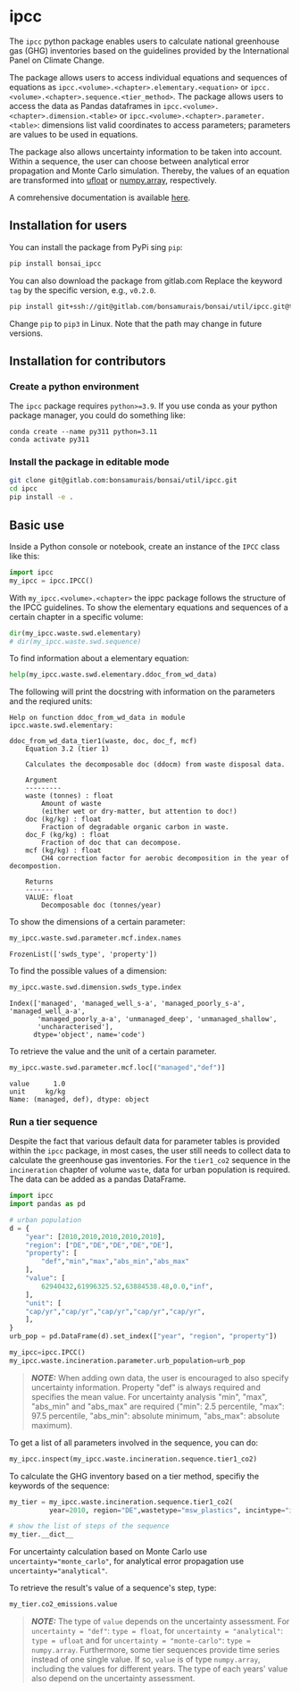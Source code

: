 # ipcc


The `ipcc` python package enables users to calculate national greenhouse gas (GHG) inventories based on the guidelines provided by the International Panel on Climate Change.

The package allows users to access individual equations and sequences of equations as `ipcc.<volume>.<chapter>.elementary.<equation>` or `ipcc.<volume>.<chapter>.sequence.<tier_method>`. The package allows users to access the data as Pandas dataframes in `ipcc.<volume>.<chapter>.dimension.<table>` or `ipcc.<volume>.<chapter>.parameter.<table>`: dimensions list valid coordinates to access parameters; parameters are values to be used in equations.

The package also allows uncertainty information to be taken into account. Within a sequence, the user can choose between analytical error propagation and Monte Carlo simulation. Thereby, the values of an equation are transformed into [ufloat](https://uncertainties-python-package.readthedocs.io/en/latest/) or [numpy.array](https://numpy.org/doc/stable/reference/generated/numpy.array.html), respectively.

A comrehensive documentation is available [here](https://bonsamurais.gitlab.io/bonsai/util/ipcc).

## Installation for users


You can install the package from PyPi sing `pip`:

```bash
pip install bonsai_ipcc
```

You can also download the package from gitlab.com
Replace the keyword `tag` by the specific version, e.g., `v0.2.0`.

```bash
pip install git+ssh://git@gitlab.com/bonsamurais/bonsai/util/ipcc.git@tag
```

Change `pip` to `pip3` in Linux. Note that the path may change in future versions.

## Installation for contributors

### Create a python environment
The `ipcc` package requires `python>=3.9`. If you use conda as your python package manager, you could do something like:
```
conda create --name py311 python=3.11
conda activate py311
```

### Install the package in editable mode
```bash
git clone git@gitlab.com:bonsamurais/bonsai/util/ipcc.git
cd ipcc
pip install -e .
```

## Basic use

Inside a Python console or notebook, create an instance of the `IPCC` class like this:

```python
import ipcc
my_ipcc = ipcc.IPCC()
```

With `my_ipcc.<volume>.<chapter>` the ippc package follows the structure of the IPCC guidelines.
To show the elementary equations and sequences of a certain chapter in a specific volume:

```python
dir(my_ipcc.waste.swd.elementary)
# dir(my_ipcc.waste.swd.sequence)
```

To find information about a elementary equation:

```python
help(my_ipcc.waste.swd.elementary.ddoc_from_wd_data)
```

The following will print the docstring with information on the parameters and the reqiured units:

```
Help on function ddoc_from_wd_data in module ipcc.waste.swd.elementary:

ddoc_from_wd_data_tier1(waste, doc, doc_f, mcf)
    Equation 3.2 (tier 1)

    Calculates the decomposable doc (ddocm) from waste disposal data.

    Argument
    ---------
    waste (tonnes) : float
        Amount of waste
        (either wet or dry-matter, but attention to doc!)
    doc (kg/kg) : float
        Fraction of degradable organic carbon in waste.
    doc_F (kg/kg) : float
        Fraction of doc that can decompose.
    mcf (kg/kg) : float
        CH4 correction factor for aerobic decomposition in the year of decompostion.

    Returns
    -------
    VALUE: float
        Decomposable doc (tonnes/year)
```

To show the dimensions of a certain parameter:

```python
my_ipcc.waste.swd.parameter.mcf.index.names
```
```
FrozenList(['swds_type', 'property'])
```

To find the possible values of a dimension:

```python
my_ipcc.waste.swd.dimension.swds_type.index
```
```
Index(['managed', 'managed_well_s-a', 'managed_poorly_s-a', 'managed_well_a-a',
       'managed_poorly_a-a', 'unmanaged_deep', 'unmanaged_shallow',
       'uncharacterised'],
      dtype='object', name='code')
```

To retrieve the value and the unit of a certain parameter.
```python
my_ipcc.waste.swd.parameter.mcf.loc[("managed","def")]
```
```
value      1.0
unit     kg/kg
Name: (managed, def), dtype: object
```


### Run a tier sequence

Despite the fact that various default data for parameter tables is provided within the `ipcc` package, in most cases, the user still needs to collect data to calculate the greenhouse gas inventories.
For the `tier1_co2` sequence in the `incineration` chapter of volume `waste`, data for urban population is required.
The data can be added as a pandas DataFrame.
```python
import ipcc
import pandas as pd

# urban population
d = {
    "year": [2010,2010,2010,2010,2010],
    "region": ["DE","DE","DE","DE","DE"],
    "property": [
        "def","min","max","abs_min","abs_max"
    ],
    "value": [
        62940432,61996325.52,63884538.48,0.0,"inf",
    ],
    "unit": [
    "cap/yr","cap/yr","cap/yr","cap/yr","cap/yr",
    ],
}
urb_pop = pd.DataFrame(d).set_index(["year", "region", "property"])

my_ipcc=ipcc.IPCC()
my_ipcc.waste.incineration.parameter.urb_population=urb_pop
```

> **_NOTE:_** When adding own data, the user is encouraged to also specify uncertainty information. Property "def" is always required and specifies the mean value. For uncertainty analysis "min", "max", "abs_min" and "abs_max" are required ("min": 2.5 percentile, "max": 97.5 percentile, "abs_min": absolute minimum, "abs_max": absolute maximum).

To get a list of all parameters involved in the sequence, you can do:
```python
my_ipcc.inspect(my_ipcc.waste.incineration.sequence.tier1_co2)
```

To calculate the GHG inventory based on a tier method, specifiy the keywords of the sequence:

```python
my_tier = my_ipcc.waste.incineration.sequence.tier1_co2(
          year=2010, region="DE",wastetype="msw_plastics", incintype="inc_unspecified", uncertainty="def")

# show the list of steps of the sequence
my_tier.__dict__
```
For uncertainty calculation based on Monte Carlo use `uncertainty="monte_carlo"`, for analytical error propagation use `uncertainty="analytical"`.

To retrieve the result's value of a sequence's step, type:
```python
my_tier.co2_emissions.value
```

> **_NOTE:_** The type of `value` depends on the uncertainty assessment. For `uncertainty = "def"`: `type = float`, for `uncertainty = "analytical"`: `type = ufloat` and for `uncertainty = "monte-carlo"`: `type = numpy.array`. Furthermore, some tier sequences provide time series instead of one single value. If so, `value` is of type `numpy.array`, including the values for different years. The type of each years' value also depend on the uncertainty assessment.
